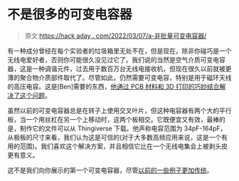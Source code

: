 # 不是很多的可变电容器

> 原文:[https://hack aday . com/2022/03/07/a-非批量可变电容器/](https://hackaday.com/2022/03/07/a-variable-capacitor-for-not-a-lot/)

有一种成分曾经在每个实验者的垃圾箱里无处不在，但是现在，除非你碰巧是一个无线电爱好者，否则你可能很久没见过它了。我们说的当然是空气介质可变电容器，这是一种调谐元件，过去用于数百万台无线电接收机，但现在很久以前就被更薄的聚合物介质部件取代了。尽管如此，仍然需要可变电容，特别是用于磁环天线的高压电容。这是[Ben]需要的东西，[他通过 PCB 材料和 3D 打印的巧妙结合解决了这个问题](https://hackaday.io/project/184248-3d-printed-variable-capacitor)。

虽然以前的可变电容器总是在转子上使用交叉叶片，但这种电容器有两个大的平行板，当一个用丝杠在另一个上移动时，这两个板相交。它既便宜又有效，最棒的是，制作它的文件可以从 Thingiverse 下载。他声称电容范围为 34pF-164pF，从极板的尺寸来看，我们认为这是可信的(对于大多数高频应用来说，这是一个有用的范围)。我们喜欢这个解决方案，并且相信它比在一个无线电集会上被剥头皮更有意义。

这不是我们向你展示的第一个可变电容器，尽管[以前的一些例子更加传统](https://hackaday.com/2013/07/25/a-variable-capacitor-made-from-junk/)。